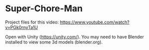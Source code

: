 # Super-Chore-Man

Project files for this video: https://www.youtube.com/watch?v=PGk0rnyTa1U

Open with Unity (https://unity.com/). You may need to have Blender installed to view some 3d models (blender.org).
